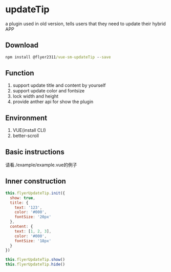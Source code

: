 # updateTip
a plugin used in old version, tells users that they need to update their hybrid APP 
## Download
~~~cmd
npm install @flyer2311/vue-sm-updateTip --save
~~~
## Function
1. support update title and content by yourself
1. support update color and fontsize
1. lock width and height 
1. provide anther api for show the plugin

## Environment
1. VUE(install CLI)
1. better-scroll

## Basic instructions
请看./example/example.vue的例子

## Inner construction
~~~javascript
this.flyerUpdateTip.init({
  show: true,
  title: {
    text: '123',
    color: '#000',
    fontSize: '20px'
  },
  content: {
    text: [1, 2, 3],
    color: '#000',
    fontSize: '18px'
  }
})
~~~
~~~javascript
this.flyerUpdateTip.show()
this.flyerUpdateTip.hide()
~~~
